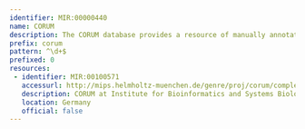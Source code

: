 ```yaml
---
identifier: MIR:00000440
name: CORUM
description: The CORUM database provides a resource of manually annotated protein complexes from mammalian organisms. Annotation includes protein complex function, localization, subunit composition, literature references and more. All information is obtained from individual experiments published in scientific articles, data from high-throughput experiments is excluded.
prefix: corum
pattern: ^\d+$
prefixed: 0
resources:
 - identifier: MIR:00100571
   accessurl: http://mips.helmholtz-muenchen.de/genre/proj/corum/complexdetails.html?id=
   description: CORUM at Institute for Bioinformatics and Systems Biology (Germany)
   location: Germany
   official: false
---
```

